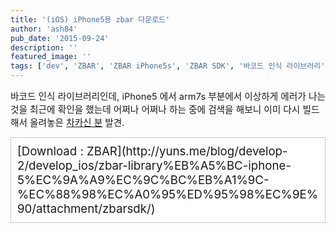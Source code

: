```yaml
---
title: '(iOS) iPhone5용 zbar 다운로드'
author: 'ash84'
pub_date: '2015-09-24'
description: ''
featured_image: ''
tags: ['dev', 'ZBAR', 'ZBAR iPhone5s', 'ZBAR SDK', '바코드 인식 라이브러리', '아이폰 바코드 인식']
---
```



<span style="font-size: 11pt;">바코드 인식 라이브러리인데, iPhone5 에서 arm7s 부분에서 이상하게 에러가 나는 것을 최근에 확인을 했는데 어쩌나 어쩌나 하는 중에 검색을 해보니 이미 다시 빌드해서 올려놓은 [차카신 분](http://yuns.me/blog) 발견. </span>

<div class="txc-textbox" style="border: 1px solid rgb(203, 203, 203); background-color: rgb(255, 255, 255); padding: 10px;"><span style="font-size: 14pt;"></span><span style="font-size: 14pt;">[Download : ZBAR](http://yuns.me/blog/develop-2/develop_ios/zbar-library%EB%A5%BC-iphone-5%EC%9A%A9%EC%9C%BC%EB%A1%9C-%EC%88%98%EC%A0%95%ED%95%98%EC%9E%90/attachment/zbarsdk/)</span>

</div>

